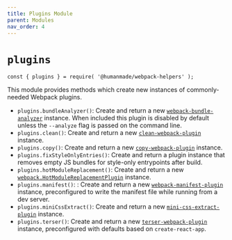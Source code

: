 ```yaml
---
title: Plugins Module
parent: Modules
nav_order: 4
---
```


# `plugins`

`const { plugins } = require( '@humanmade/webpack-helpers' );`

This module provides methods which create new instances of commonly-needed Webpack plugins.

- `plugins.bundleAnalyzer()`: Create and return a new [`webpack-bundle-analyzer`](https://github.com/webpack-contrib/webpack-bundle-analyzer) instance. When included this plugin is disabled by default unless the `--analyze` flag is passed on the command line.
- `plugins.clean()`: Create and return a new [`clean-webpack-plugin`](https://github.com/johnagan/clean-webpack-plugin) instance.
- `plugins.copy()`: Create and return a new [`copy-webpack-plugin`](https://github.com/webpack-contrib/copy-webpack-plugin) instance.
- `plugins.fixStyleOnlyEntries()`: Create and return a plugin instance that removes empty JS bundles for style-only entrypoints after build.
- `plugins.hotModuleReplacement()`: Create and return a new [`webpack.HotModuleReplacementPlugin`](https://webpack.js.org/plugins/hot-module-replacement-plugin/) instance.
- `plugins.manifest()`: : Create and return a new [`webpack-manifest-plugin`](https://github.com/danethurber/webpack-manifest-plugin) instance, preconfigured to write the manifest file while running from a dev server.
- `plugins.miniCssExtract()`: Create and return a new [`mini-css-extract-plugin`](https://github.com/webpack-contrib/mini-css-extract-plugin) instance.
- `plugins.terser()`: Create and return a new [`terser-webpack-plugin`](https://github.com/webpack-contrib/terser-webpack-plugin) instance, preconfigured with defaults based on `create-react-app`.
